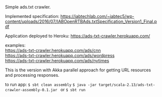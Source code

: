 Simple ads.txt crawler. 

Implemented specification: https://iabtechlab.com/~iabtec5/wp-content/uploads/2016/07/IABOpenRTBAds.txtSpecification_Version1_Final.pdf

Application deployed to Heroku: https://ads-txt-crawler.herokuapp.com/

examples: <br/>
https://ads-txt-crawler.herokuapp.com/ads/cnn <br/>
https://ads-txt-crawler.herokuapp.com/ads/wordpress  <br/>
https://ads-txt-crawler.herokuapp.com/ads/nytimes  <br/>

This is the version with Akka parallel approach for getting URL resources and processing responses.

to run app:
`$ sbt clean assembly`
`$ java -jar target/scala-2.13/ads-txt-crawler-assembly-0.1.jar `
or 
`$ sbt run`